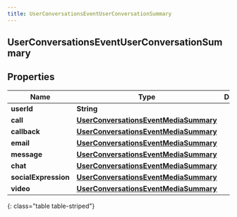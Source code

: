 ```yaml
---
title: UserConversationsEventUserConversationSummary
---
```


## UserConversationsEventUserConversationSummary

## Properties

| Name                 | Type                                                                                                 | Description | Notes      |
| -------------------- | ---------------------------------------------------------------------------------------------------- | ----------- | ---------- |
| **userId**           | <!----><!---->**String**<!---->                                                                      |             | [optional] |
| **call**             | <!----><!---->[**UserConversationsEventMediaSummary**](UserConversationsEventMediaSummary.md)<!----> |             | [optional] |
| **callback**         | <!----><!---->[**UserConversationsEventMediaSummary**](UserConversationsEventMediaSummary.md)<!----> |             | [optional] |
| **email**            | <!----><!---->[**UserConversationsEventMediaSummary**](UserConversationsEventMediaSummary.md)<!----> |             | [optional] |
| **message**          | <!----><!---->[**UserConversationsEventMediaSummary**](UserConversationsEventMediaSummary.md)<!----> |             | [optional] |
| **chat**             | <!----><!---->[**UserConversationsEventMediaSummary**](UserConversationsEventMediaSummary.md)<!----> |             | [optional] |
| **socialExpression** | <!----><!---->[**UserConversationsEventMediaSummary**](UserConversationsEventMediaSummary.md)<!----> |             | [optional] |
| **video**            | <!----><!---->[**UserConversationsEventMediaSummary**](UserConversationsEventMediaSummary.md)<!----> |             | [optional] |

{: class="table table-striped"}
